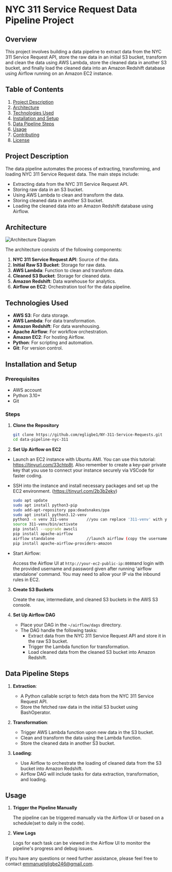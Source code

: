 # NYC 311 Service Request Data Pipeline Project

## Overview

This project involves building a data pipeline to extract data from the NYC 311 Service Request API, store the raw data in an initial S3 bucket, transform and clean the data using AWS Lambda, store the cleaned data in another S3 bucket, and finally load the cleaned data into an Amazon Redshift database using Airflow running on an Amazon EC2 instance.

## Table of Contents

1. [Project Description](#project-description)
2. [Architecture](#architecture)
3. [Technologies Used](#technologies-used)
4. [Installation and Setup](#installation-and-setup)
5. [Data Pipeline Steps](#data-pipeline-steps)
6. [Usage](#usage)
7. [Contributing](#contributing)
8. [License](#license)

## Project Description

The data pipeline automates the process of extracting, transforming, and loading NYC 311 Service Request data. The main steps include:

- Extracting data from the NYC 311 Service Request API.
- Storing raw data in an S3 bucket.
- Using AWS Lambda to clean and transform the data.
- Storing cleaned data in another S3 bucket.
- Loading the cleaned data into an Amazon Redshift database using Airflow.

## Architecture

![Architecture Diagram](path/to/architecture-diagram.png)

The architecture consists of the following components:

1. **NYC 311 Service Request API**: Source of the data.
2. **Initial Raw S3 Bucket**: Storage for raw data.
3. **AWS Lambda**: Function to clean and transform data.
4. **Cleaned S3 Bucket**: Storage for cleaned data.
5. **Amazon Redshift**: Data warehouse for analytics.
6. **Airflow on EC2**: Orchestration tool for the data pipeline.

## Technologies Used

- **AWS S3**: For data storage.
- **AWS Lambda**: For data transformation.
- **Amazon Redshift**: For data warehousing.
- **Apache Airflow**: For workflow orchestration.
- **Amazon EC2**: For hosting Airflow.
- **Python**: For scripting and automation.
- **Git**: For version control.

## Installation and Setup

### Prerequisites

- AWS account
- Python 3.10+
- Git

### Steps

1. **Clone the Repository**

    ```bash
    git clone https://github.com/egligbe1/NY-311-Service-Requests.git
    cd data-pipeline-nyc-311
    ```

2. **Set Up Airflow on EC2**

-  Launch an EC2 instance with Ubuntu AMI. You can use this tutorial: https://tinyurl.com/33chtp8t. Also remember to create a key-pair private key that you use to connect your instance securely via VSCode for faster coding.
- SSH into the instance and install necessary packages and set up the EC2 environment. (https://tinyurl.com/2b3b2ekv)

    ```bash
    sudo apt update 
    sudo apt install python3-pip 
    sudo add-apt-repository ppa:deadsnakes/ppa
    sudo apt install python3.12-venv
    python3 -m venv 311-venv        //you can replace '311-venv' with you preferred environment name
    source 311-venv/bin/activate    
    pip install --upgrade awscli    
    pip install apache-airflow     
    airflow standalone              //launch airflow (copy the username and pasword given to login to airflow UI)
    pip install apache-airflow-providers-amazon 
    ```


- Start Airflow:

    Access the Airflow UI at `http://your-ec2-public-ip:8080`and login with the provided username and password given after running 'airflow standalone' command.
    You may need to allow your IP via the inbound rules in EC2.


3. **Create S3 Buckets**

    Create the raw, intermediate, and cleaned S3 buckets in the AWS S3 console.

4. **Set Up Airflow DAG**

    - Place your DAG in the `~/airflow/dags` directory.
    - The DAG handle the following tasks:
        - Extract data from the NYC 311 Service Request API and store it in the raw S3 bucket.
        - Trigger the Lambda function for transformation.
        - Load cleaned data from the cleaned S3 bucket into Amazon Redshift.

## Data Pipeline Steps

1. **Extraction**:
    - A Python callable script to fetch data from the NYC 311 Service Request API.
    - Store the fetched raw data in the initial S3 bucket using BashOperator.

2. **Transformation**:
    - Trigger AWS Lambda function upon new data in the S3 bucket.
    - Clean and transform the data using the Lambda function.
    - Store the cleaned data in another S3 bucket.

3. **Loading**:
    - Use Airflow to orchestrate the loading of cleaned data from the S3 bucket into Amazon Redshift.
    - Airflow DAG will include tasks for data extraction, transformation, and loading.

## Usage

1. **Trigger the Pipeline Manually**

    The pipeline can be triggered manually via the Airflow UI or based on a schedule(set to daily in the code).

2. **View Logs**

    Logs for each task can be viewed in the Airflow UI to monitor the pipeline's progress and debug issues.

If you have any questions or need further assistance, please feel free to contact emmanuelgligbe246@gmail.com.
